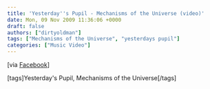```yaml
---
title: 'Yesterday''s Pupil - Mechanisms of the Universe (video)'
date: Mon, 09 Nov 2009 11:36:06 +0000
draft: false
authors: ["dirtyoldman"]
tags: ["Mechanisms of the Universe", "yesterdays pupil"]
categories: ["Music Video"]
---
```


\[via [Facebook](http://www.facebook.com/video/video.php?v=328895235575&ref=mf)\]

\[tags\]Yesterday's Pupil, Mechanisms of the Universe\[/tags\]